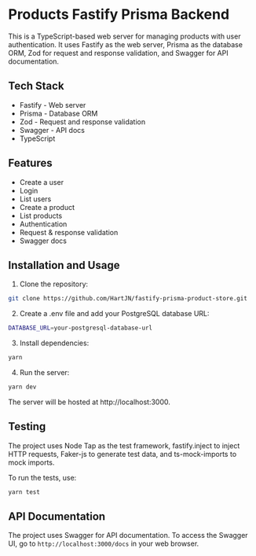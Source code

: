 # Products Fastify Prisma Backend

This is a TypeScript-based web server for managing products with user authentication. It uses Fastify as the web server, Prisma as the database ORM, Zod for request and response validation, and Swagger for API documentation.

## Tech Stack

- Fastify - Web server
- Prisma - Database ORM
- Zod - Request and response validation
- Swagger - API docs
- TypeScript

## Features

- Create a user
- Login
- List users
- Create a product
- List products
- Authentication
- Request & response validation
- Swagger docs

## Installation and Usage

1. Clone the repository:

```bash
git clone https://github.com/HartJN/fastify-prisma-product-store.git
```

2. Create a .env file and add your PostgreSQL database URL:

```bash
DATABASE_URL=your-postgresql-database-url
```

3. Install dependencies:

```bash
yarn
```

4. Run the server:

```bash
yarn dev
```

The server will be hosted at http://localhost:3000.

## Testing

The project uses Node Tap as the test framework, fastify.inject to inject HTTP requests, Faker-js to generate test data, and ts-mock-imports to mock imports.

To run the tests, use:

```bash
yarn test
```

## API Documentation

The project uses Swagger for API documentation. To access the Swagger UI, go to `http://localhost:3000/docs` in your web browser.
